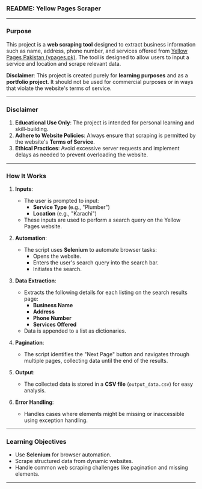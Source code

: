 ### **README: Yellow Pages Scraper**

---

### **Purpose**
This project is a **web scraping tool** designed to extract business information such as name, address, phone number, and services offered from [Yellow Pages Pakistan (ypages.pk)](https://ypages.pk). The tool is designed to allow users to input a service and location and scrape relevant data.  

**Disclaimer**: This project is created purely for **learning purposes** and as a **portfolio project**. It should not be used for commercial purposes or in ways that violate the website's terms of service.

---

### **Disclaimer**
1. **Educational Use Only**: The project is intended for personal learning and skill-building.
2. **Adhere to Website Policies**: Always ensure that scraping is permitted by the website's **Terms of Service**.
3. **Ethical Practices**: Avoid excessive server requests and implement delays as needed to prevent overloading the website.

---

### **How It Works**

1. **Inputs**:
   - The user is prompted to input:
     - **Service Type** (e.g., "Plumber")
     - **Location** (e.g., "Karachi")
   - These inputs are used to perform a search query on the Yellow Pages website.

2. **Automation**:
   - The script uses **Selenium** to automate browser tasks:
     - Opens the website.
     - Enters the user's search query into the search bar.
     - Initiates the search.

3. **Data Extraction**:
   - Extracts the following details for each listing on the search results page:
     - **Business Name**
     - **Address**
     - **Phone Number**
     - **Services Offered**
   - Data is appended to a list as dictionaries.

4. **Pagination**:
   - The script identifies the "Next Page" button and navigates through multiple pages, collecting data until the end of the results.

5. **Output**:
   - The collected data is stored in a **CSV file** (`output_data.csv`) for easy analysis.

6. **Error Handling**:
   - Handles cases where elements might be missing or inaccessible using exception handling.

---

### **Learning Objectives**
- Use **Selenium** for browser automation.
- Scrape structured data from dynamic websites.
- Handle common web scraping challenges like pagination and missing elements.

---

